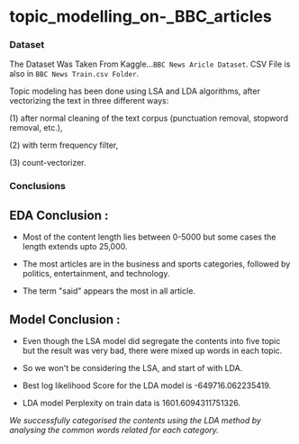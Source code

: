 # **topic_modelling_on-_BBC_articles**

### **Dataset**
The Dataset Was Taken From Kaggle...`BBC News Aricle Dataset`.
CSV File is also in `BBC News Train.csv Folder`.

Topic modeling has been done using LSA and LDA algorithms, after vectorizing the text in three different ways:

(1) after normal cleaning of the text corpus (punctuation removal, stopword removal, etc.),

(2) with term frequency filter,

(3) count-vectorizer.

### **Conclusions**
## **EDA Conclusion :**
* Most of the content length lies between 0-5000 but some cases the length extends upto 25,000.

* The most articles are in the business and sports categories, followed by politics, entertainment, and technology.

* The term "said" appears the most in all article.


## **Model Conclusion :**
* Even though the LSA model did segregate the contents into five topic but the result was very bad, there were mixed up words in each topic.

* So we won't be considering the LSA, and start of with LDA.

* Best log likelihood Score for the LDA model is -649716.062235419.

* LDA model Perplexity on train data is 1601.6094311751326.

*We successfully categorised the contents using the LDA method by analysing the common words related for each category.*


